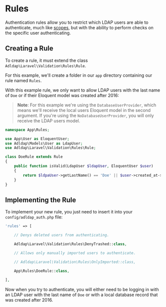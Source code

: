 # Rules

Authentication rules allow you to restrict which LDAP users are able to authenticate, much like [scopes](docs/scopes.md),
but with the ability to perform checks on the specific user authenticating.

## Creating a Rule

To create a rule, it must extend the class `Adldap\Laravel\Validation\Rules\Rule`.

For this example, we'll create a folder in our `app` directory containing our rule named `Rules`.

With this example rule, we only want to allow LDAP users with the last name of `Doe` or if their Eloquent model was created after 2016:

> **Note**: For this example we're using the `DatabaseUserProvider`, which means we'll receive the local users Eloquent model
> in the second argument. If you're using the `NoDatabaseUserProvider`, you will only receive the LDAP users model.

```php
namespace App\Rules;

use App\User as EloquentUser;
use Adldap\Models\User as LdapUser;
use Adldap\Laravel\Validation\Rules\Rule;

class DoeRule extends Rule
{
    public function isValid(LdapUser $ldapUser, EloquentUser $user)
    {
        return $ldpaUser->getLastName() == 'Doe' || $user->created_at->year > '2016';
    }
}
```

## Implementing the Rule

To implement your new rule, you just need to insert it into your `config/adldap_auth.php` file:

```php
'rules' => [

    // Denys deleted users from authenticating.

    Adldap\Laravel\Validation\Rules\DenyTrashed::class,

    // Allows only manually imported users to authenticate.

    // Adldap\Laravel\Validation\Rules\OnlyImported::class,
    
    App\Rules\DoeRule::class,

],
```

Now when you try to authenticate, you will either need to be logging in with an LDAP user with the last name of `Doe` or 
with a local database record that was created after 2016.
